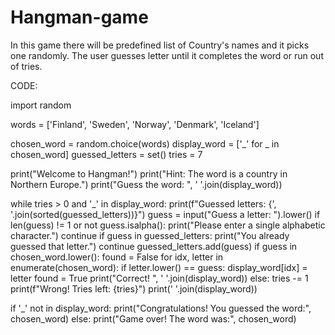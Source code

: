 # Hangman-game
In this game there will be predefined list of Country's names and it picks one randomly. The user guesses letter until it completes the word or run out of tries.

CODE:

import random

words = ['Finland', 'Sweden', 'Norway', 'Denmark', 'Iceland']

chosen_word = random.choice(words)
display_word = ['_' for _ in chosen_word]
guessed_letters = set()
tries = 7

print("Welcome to Hangman!")
print("Hint: The word is a country in Northern Europe.")
print("Guess the word: ", ' '.join(display_word))

while tries > 0 and '_' in display_word:
    print(f"Guessed letters: {', '.join(sorted(guessed_letters))}")
    guess = input("Guess a letter: ").lower()
    if len(guess) != 1 or not guess.isalpha():
        print("Please enter a single alphabetic character.")
        continue
    if guess in guessed_letters:
        print("You already guessed that letter.")
        continue
    guessed_letters.add(guess)
    if guess in chosen_word.lower():
        found = False
        for idx, letter in enumerate(chosen_word):
            if letter.lower() == guess:
                display_word[idx] = letter
                found = True
        print("Correct! ", ' '.join(display_word))
    else:
        tries -= 1
        print(f"Wrong! Tries left: {tries}")
        print(' '.join(display_word))

if '_' not in display_word:
    print("Congratulations! You guessed the word:", chosen_word)
else:
    print("Game over! The word was:", chosen_word)
